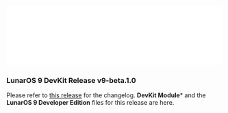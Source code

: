![LunarOS 9 Logo](/images/Extended%20Logo%20DevEdition.png)

### LunarOS 9 DevKit Release v9-beta.1.0

Please refer to [this release](https://github.com/aarontheluanerd/LunarOS-9-DevKit/releases/tag/v9-beta.1.0) for the changelog.
**DevKit Module*** and the **LunarOS 9 Developer Edition** files for this release are here.